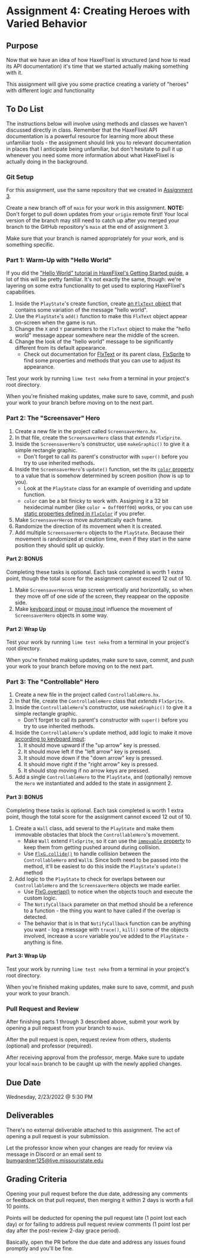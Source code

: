 # Assignment 4: Creating Heroes with Varied Behavior

## Purpose
Now that we have an idea of how HaxeFlixel is structured (and how to read its API documentation)
it's time that we started actually making something with it.

This assignment will give you some practice creating a variety of "heroes" with different logic
and functionality

## To Do List
The instructions below will involve using methods and classes we haven't discussed directly in 
class. Remember that the HaxeFlixel API documentation is a powerful resource for learning more
about these unfamiliar tools - the assignment should link you to relevant documentation in places
that I anticipate being unfamiliar, but don't hesitate to pull it up whenever you need some more
information about what HaxeFlixel is actually doing in the background.

### Git Setup
For this assignment, use the same repository that we created in [Assignment 3](a3_basic_flixel_project.md).

Create a new branch off of `main` for your work in this assignment. **NOTE:** Don't forget to pull 
down updates from your `origin` remote first! Your local version of the branch may still need to 
catch up after you merged your branch to the GitHub repository's `main` at the end of assignment 3. 

Make sure that your branch is named appropriately for your work, and is something specific.

### Part 1: Warm-Up with "Hello World"
If you did the ["Hello World" tutorial in HaxeFlixel's Getting Started guide](https://haxeflixel.com/documentation/hello-world/), 
a lot of this will be pretty familiar. It's not exactly the same, though: we're layering on some 
extra functionality to get used to exploring HaxeFlixel's capabilities.

 1. Inside the `PlayState`'s create function, create [an `FlxText` object](https://api.haxeflixel.com/flixel/text/FlxText.html) 
 that contains some variation of the message "hello world".
 1. Use the `PlayState`'s `add()` function to make this `FlxText` object appear on-screen when the 
 game is run.
 2. Change the `X` and `Y` parameters to the `FlxText` object to make the "hello world" message 
 appear somewhere near the middle of the screen.
 3. Change the look of the "hello world" message to be significantly different from its default 
 appearance.
    * Check out documentation for [FlxText](https://api.haxeflixel.com/flixel/text/FlxText.html) 
    or its parent class, [FlxSprite](https://api.haxeflixel.com/flixel/FlxSprite.html) to find some 
    properties and methods that you can use to adjust its appearance.

Test your work by running `lime test neko` from a terminal in your project's root directory.

When you're finished making updates, make sure to save, commit, and push your work to your branch
before moving on to the next part.

### Part 2: The "Screensaver" Hero
 1. Create a new file in the project called `ScreensaverHero.hx`.
 2. In that file, create the `ScreensaverHero` class that *extends* `FlxSprite`.
 3. Inside the `ScreensaverHero`'s constructor, use `makeGraphic()` to give it a simple 
 rectangle graphic.
    * Don't forget to call its parent's constructor with `super()` before you try to use inherited
    methods.
 4. Inside the `ScreensaverHero`'s `update()` function, set the its 
 [`color` property](https://api.haxeflixel.com/flixel/FlxSprite.html#color) to a value that is 
 somehow determined by screen position (how is up to you).
    * Look at the `PlayState` class for an example of overriding and update function.
    * `color` can be a bit finicky to work with. Assigning it a 32 bit hexidecimal number (like 
    `color = 0xff00ff00`) works, or you can use [static properties defined in `FlxColor`](https://api.haxeflixel.com/flixel/util/FlxColor.html)
    if you prefer.
 5. Make `ScreensaverHero`s move automatically each frame.
 6. Randomize the direction of its movement when it is created.
 7. Add multiple `ScreensaverHero` objects to the `PlayState`. Because their movement is randomized
 at creation time, even if they start in the same position they should split up quickly.

#### Part 2: BONUS
Completing these tasks is optional. Each task completed is worth 1 extra point, though the total 
score for the assignment cannot exceed 12 out of 10.
 1. Make `ScreensaverHero`s wrap screen vertically and horizontally, so when they move off of one 
    side of the screen, they reappear on the opposite side.
 2. Make [keyboard input](https://haxeflixel.com/documentation/keyboard/) or 
    [mouse input](https://haxeflixel.com/documentation/mouse/) influence the movement of 
    `ScreensaverHero` objects in some way.

#### Part 2: Wrap Up
Test your work by running `lime test neko` from a terminal in your project's root directory.

When you're finished making updates, make sure to save, commit, and push your work to your branch
before moving on to the next part.

### Part 3: The "Controllable" Hero
 1. Create a new file in the project called `ControllableHero.hx`.
 2. In that file, create the `ControllableHero` class that *extends* `FlxSprite`.
 3. Inside the `ControllableHero`'s constructor, use `makeGraphic()` to give it a simple 
 rectangle graphic.
    * Don't forget to call its parent's constructor with `super()` before you try to use inherited
    methods.
 4. Inside the `ControllableHero`'s update method, add logic to make it move 
 [according to keyboard input](https://haxeflixel.com/documentation/keyboard/):
    1. It should move upward if the "up arrow" key is pressed.
    2. It should move left if the "left arrow" key is pressed.
    3. It should move down if the "down arrow" key is pressed.
    4. It should move right if the "right arrow" key is pressed.
    5. It should stop moving if no arrow keys are pressed.
 5. Add a single `ControllableHero` to the `PlayState`, and (optionally) remove the `Hero` we 
 instantiated and added to the state in assignment 2.

#### Part 3: BONUS 
Completing these tasks is optional. Each task completed is worth 1 extra point, though the total 
score for the assignment cannot exceed 12 out of 10.
 1. Create a `Wall` class, add several to the `PlayState` and make them immovable obstacles that
    block the `ControllableHero`'s movement.
    * Make `Wall` extend `FlxSprite`, so it can use the [`immovable` property](https://api.haxeflixel.com/flixel/FlxObject.html#immovable) 
    to keep them from getting pushed around during collision.
    * Use [`FlxG.collide()`](https://api.haxeflixel.com/flixel/FlxG.html#collide) to handle 
    collision between the `ControllableHero` and `Wall`s. Since both need to be passed into the
    method, it'll be easiest to do this inside the `PlayState`'s `update()` method
 2. Add logic to the `PlayState` to check for overlaps between our `ControllableHero` and the
    `ScreensaverHero` objects we made earlier. 
    * Use [FlxG.overlap()](https://api.haxeflixel.com/flixel/FlxG.html#overlap) to notice when
    the objects touch and execute the custom logic. 
    * The `NotifyCallback` parameter on that method should be a reference to a function - the
    thing you want to have called if the overlap is detected.
    * The behavior that is in that `NotifyCallback` function can be anything you want - log a 
    message with `trace()`, `kill()` some of the objects involved, increase a `score` variable 
    you've added to the `PlayState` - anything is fine.

#### Part 3: Wrap Up
Test your work by running `lime test neko` from a terminal in your project's root directory.

When you're finished making updates, make sure to save, commit, and push your work to your branch.

### Pull Request and Review
After finishing parts 1 through 3 described above, submit your work by opening a pull request from
your branch to `main`.

After the pull request is open, request review from others, students (optional) and 
professor (required).

After receiving approval from the professor, merge. Make sure to update your local `main` branch to 
be caught up with the newly applied changes.

## Due Date 
Wednesday, 2/23/2022 @ 5:30 PM 

## Deliverables
There's no external deliverable attached to this assignment. The act of opening a pull request is
your submission.

Let the professor know when your changes are ready for review via message in Discord or an email
sent to bumgardner125@live.missouristate.edu

## Grading Criteria
Opening your pull request before the due date, addressing any comments or feedback on that pull 
request, then merging it within 2 days is worth a full 10 points.

Points will be deducted for opening the pull request late (1 point lost each day) or for failing to
address pull request review comments (1 point lost per day after the post-review 2-day grace 
period).

Basically, open the PR before the due date and address any issues found promptly and you'll be fine.
